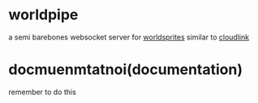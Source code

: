 # worldpipe
 
a semi barebones websocket server for [worldsprites](https://github.com/WorldSprites) similar to [cloudlink](https://github.com/MikeDev101/cloudlink)

# docmuenmtatnoi(documentation)

remember to do this